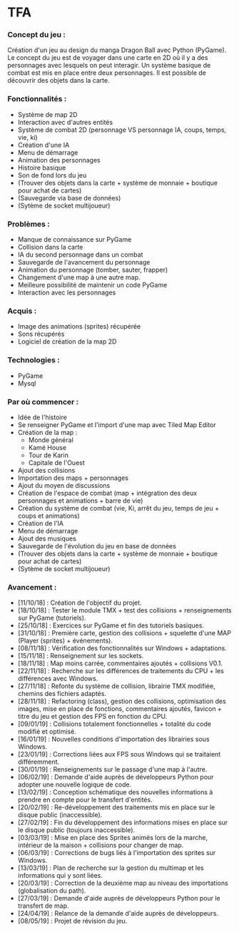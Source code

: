 # TFA

### **Concept du jeu :**

Création d'un jeu au design du manga Dragon Ball avec Python (PyGame). Le concept du jeu est de voyager dans une carte en 2D où il y a des personnages avec lesquels on peut interagir. Un système basique de combat est mis en place entre deux personnages. Il est possible de découvrir des objets dans la carte.

### **Fonctionnalités :**
- Système de map 2D
- Interaction avec d'autres entités
- Système de combat 2D (personnage VS personnage IA, coups, temps, vie, ki)
- Création d'une IA
- Menu de démarrage
- Animation des personnages
- Histoire basique
- Son de fond lors du jeu
- (Trouver des objets dans la carte + système de monnaie + boutique pour achat de cartes)
- (Sauvegarde via base de données)
- (Sytème de socket multijoueur)

### **Problèmes :**
- Manque de connaissance sur PyGame
- Collision dans la carte
- IA du second personnage dans un combat
- Sauvegarde de l'avancement du personnage
- Animation du personnage (tomber, sauter, frapper)
- Changement d'une map à une autre map.
- Meilleure possibilité de maintenir un code PyGame
- Interaction avec les personnages

### **Acquis :**
- Image des animations (sprites) récupérée
- Sons récupérés
- Logiciel de création de la map 2D

### **Technologies :**
- PyGame
- Mysql

### **Par où commencer :**
- Idée de l'histoire
- Se renseigner PyGame et l'import d'une map avec Tiled Map Editor
- Création de la map :
    - Monde général
    - Kamé House
    - Tour de Karin
    - Capitale de l'Ouest
- Ajout des collisions
- Importation des maps + personnages
- Ajout du moyen de discussions
- Création de l'espace de combat (map + intégration des deux personnages et animations + barre de vie)
- Création du système de combat (vie, Ki, arrêt du jeu, temps de jeu + coups et animations)
- Création de l'IA
- Menu de démarrage
- Ajout des musiques
- Sauvegarde de l'évolution du jeu en base de données
- (Trouver des objets dans la carte + système de monnaie + boutique pour achat de cartes)
- (Sytème de socket multijoueur)

### **Avancement :**
- [11/10/18] : Création de l'objectif du projet.
- [18/10/18] : Tester le module TMX + test des collisions + renseignements sur PyGame (tutoriels).
- [25/10/18] : Exercices sur PyGame et fin des tutoriels basiques.
- [31/10/18] : Première carte, gestion des collisions + squelette d'une MAP (Player (sprites) + événements).
- [08/11/18] : Vérification des fonctionnalités sur Windows + adaptations.
- [15/11/18] : Renseignement sur les sockets.
- [18/11/18] : Map moins carrée, commentaires ajoutés + collisions V0.1.
- [22/11/18] : Recherche sur les différences de traitements du CPU + les différences avec Windows.
- [27/11/18] : Refonte du système de collision, librairie TMX modifiée, chemins des fichiers adaptés.
- [28/11/18] : Refactoring (class), gestion des collisions, optimisation des images, mise en place de fonctions, commentaires ajoutés, favicon + titre du jeu et gestion des FPS en fonction du CPU.
- [09/01/19] : Collisions totalement fonctionnelles + totalité du code modifié et optimisé.
- [16/01/19] : Nouvelles conditions d'importation des librairies sous Windows.
- [23/01/19] : Corrections liées aux FPS sous Windows qui se traitaient différemment.
- [30/01/19] : Renseignements sur le passage d'une map à l'autre.
- [06/02/19] : Demande d'aide auprès de développeurs Python pour adopter une nouvelle logique de code.
- [13/02/19] : Conception schématique des nouvelles informations à prendre en compte pour le transfert d'entités.
- [20/02/19] : Re-développement des traitements mis en place sur le disque public (inaccessible).
- [27/02/19] : Fin du développement des informations mises en place sur le disque public (toujours inaccessible).
- [03/03/19] : Mise en place des Sprites animés lors de la marche, intérieur de la maison + collisions pour changer de map.
- [06/03/19] : Corrections de bugs liés à l'importation des sprites sur Windows.
- [13/03/19] : Plan de recherche sur la gestion du multimap et les informations qui y sont liées.
- [20/03/19] : Correction de la deuxième map au niveau des importations (globalisation du path).
- [27/03/19] : Demande d'aide auprès de développeurs Python pour le transfert de map.
- [24/04/19] : Relance de la demande d'aide auprès de développeurs.
- [08/05/19] : Projet de révision du jeu.